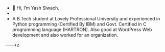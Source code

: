 - 👋 Hi, I’m Yash Siwach.
- 
-  A B.Tech student at Lovely Professional University and experienced in Python programming (Certified By IBM) and Govt. Certified in C programming language (HARTRON). Also good at WordPress Web development and also worked for an organization.

--->z
